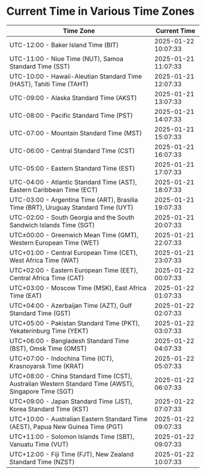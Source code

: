 # Current Time in Various Time Zones

| Time Zone | Current Time |
|-----------|--------------|
| UTC-12:00 - Baker Island Time (BIT) | 2025-01-22 10:07:33 |
| UTC-11:00 - Niue Time (NUT), Samoa Standard Time (SST) | 2025-01-21 11:07:33 |
| UTC-10:00 - Hawaii-Aleutian Standard Time (HAST), Tahiti Time (TAHT) | 2025-01-21 12:07:33 |
| UTC-09:00 - Alaska Standard Time (AKST) | 2025-01-21 13:07:33 |
| UTC-08:00 - Pacific Standard Time (PST) | 2025-01-21 14:07:33 |
| UTC-07:00 - Mountain Standard Time (MST) | 2025-01-21 15:07:33 |
| UTC-06:00 - Central Standard Time (CST) | 2025-01-21 16:07:33 |
| UTC-05:00 - Eastern Standard Time (EST) | 2025-01-21 17:07:33 |
| UTC-04:00 - Atlantic Standard Time (AST), Eastern Caribbean Time (ECT) | 2025-01-21 18:07:33 |
| UTC-03:00 - Argentina Time (ART), Brasília Time (BRT), Uruguay Standard Time (UYT) | 2025-01-21 19:07:33 |
| UTC-02:00 - South Georgia and the South Sandwich Islands Time (SGT) | 2025-01-21 20:07:33 |
| UTC±00:00 - Greenwich Mean Time (GMT), Western European Time (WET) | 2025-01-21 22:07:33 |
| UTC+01:00 - Central European Time (CET), West Africa Time (WAT) | 2025-01-21 23:07:33 |
| UTC+02:00 - Eastern European Time (EET), Central Africa Time (CAT) | 2025-01-22 00:07:33 |
| UTC+03:00 - Moscow Time (MSK), East Africa Time (EAT) | 2025-01-22 01:07:33 |
| UTC+04:00 - Azerbaijan Time (AZT), Gulf Standard Time (GST) | 2025-01-22 02:07:33 |
| UTC+05:00 - Pakistan Standard Time (PKT), Yekaterinburg Time (YEKT) | 2025-01-22 03:07:33 |
| UTC+06:00 - Bangladesh Standard Time (BST), Omsk Time (OMST) | 2025-01-22 04:07:33 |
| UTC+07:00 - Indochina Time (ICT), Krasnoyarsk Time (KRAT) | 2025-01-22 05:07:33 |
| UTC+08:00 - China Standard Time (CST), Australian Western Standard Time (AWST), Singapore Time (SGT) | 2025-01-22 06:07:33 |
| UTC+09:00 - Japan Standard Time (JST), Korea Standard Time (KST) | 2025-01-22 07:07:33 |
| UTC+10:00 - Australian Eastern Standard Time (AEST), Papua New Guinea Time (PGT) | 2025-01-22 09:07:33 |
| UTC+11:00 - Solomon Islands Time (SBT), Vanuatu Time (VUT) | 2025-01-22 09:07:33 |
| UTC+12:00 - Fiji Time (FJT), New Zealand Standard Time (NZST) | 2025-01-22 10:07:33 |

